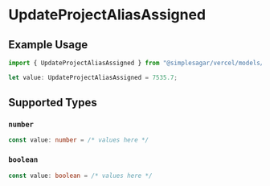 # UpdateProjectAliasAssigned

## Example Usage

```typescript
import { UpdateProjectAliasAssigned } from "@simplesagar/vercel/models/updateprojectop.js";

let value: UpdateProjectAliasAssigned = 7535.7;
```

## Supported Types

### `number`

```typescript
const value: number = /* values here */
```

### `boolean`

```typescript
const value: boolean = /* values here */
```

